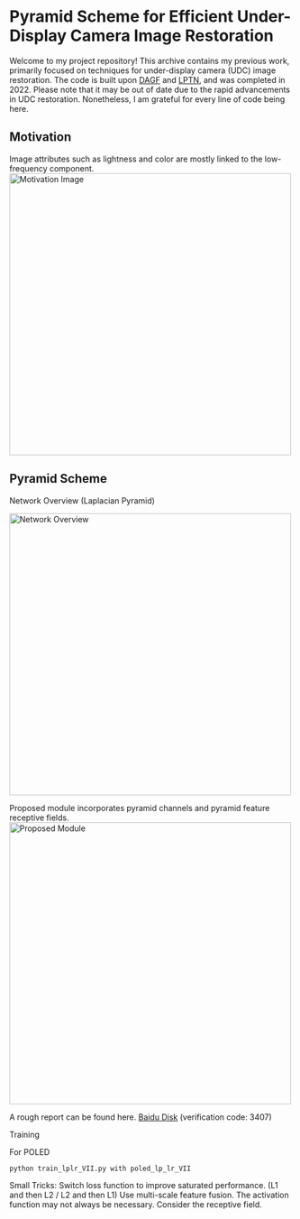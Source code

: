 # Pyramid Scheme for Efficient Under-Display Camera Image Restoration
Welcome to my project repository! This archive contains my previous work, primarily focused on techniques for under-display camera (UDC) image restoration.
The code is built upon [DAGF](https://github.com/varun19299/deep-atrous-guided-filter) and [LPTN](https://github.com/csjliang/LPTN), and was completed in 2022. 
Please note that it may be out of date due to the rapid advancements in UDC restoration. Nonetheless, I am grateful for every line of code being here.

## Motivation
Image attributes such as lightness and color are mostly linked to the low-frequency component. 
<img src="https://github.com/Tillyhere/UDC_Restoration/assets/48005193/0213d1d5-81e6-4390-9ddc-f6a8acb82faf" alt="Motivation Image" width="500"/>

## Pyramid Scheme
Network Overview (Laplacian Pyramid)

<img src="https://github.com/Tillyhere/UDC_Restoration/assets/48005193/85989902-ad21-4ff3-9017-b6e9973ecd86" alt="Network Overview" width="500"/>

 Proposed module incorporates pyramid channels and pyramid feature receptive fields.
<img src="https://github.com/Tillyhere/UDC_Restoration/assets/48005193/3943e5ac-e29b-4b9a-97c1-63591bcae135" alt="Proposed Module" width="500"/>


A rough report can be found here. [Baidu Disk](https://pan.baidu.com/s/1RvKKIXEXVfljv_3kupyBlw?pwd=3407) (verification code: 3407)


Training

For POLED
```bash
python train_lplr_VII.py with poled_lp_lr_VII
```

Small Tricks:
Switch loss function to improve saturated performance. (L1 and then L2 / L2 and then L1)
Use multi-scale feature fusion.
The activation function may not always be necessary. 
Consider the receptive field.
